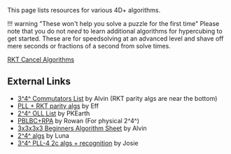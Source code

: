 This page lists resources for various 4D+ algorithms.

!!! warning "These won't help you solve a puzzle for the first time"
    Please note that you do not *need* to learn additional algorithms for hypercubing to get started. These are for speedsolving at an advanced level and shave off mere seconds or fractions of a second from solve times. 

[RKT Cancel Algorithms](https://hypercubing.xyz/algorithms/rkt-cancel-algs)

## External Links

- [3^4^ Commutators List](https://docs.google.com/spreadsheets/d/1fCAhsGl0Ttf7B_ncS8m2Mq_TkPZX2VCaFw23XGSzAKo/edit#gid=0) by Alvin (RKT parity algs are near the bottom)
- [PLL + RKT parity algs](https://docs.google.com/spreadsheets/d/1oHNpWKSnR0p6PMiwQT5IciE2f7Wmw2cC-Kfol0XrzG4/edit) by Eff
- [2^4^ OLL List](https://docs.google.com/spreadsheets/d/1gWPhp0tcMazKR-YQXn32bb0jRVj3Ohc_8sBK9U-2S7M/edit?gid=0#gid=0) by PKEarth
- [PBLBC+RPA](https://docs.google.com/document/d/12CriaqJ1dYtAMpeY3c0dyLSCG9j37DEPKRWr4cl5i9U/edit?tab=t.0) by Rowan (For physical 2^4^)
- [3x3x3x3 Beginners Algorithm Sheet](https://drive.google.com/file/d/1qSu-MbAPRs2YfZa0z4sWoUOru7gFeBSn/view) by Alvin
- [2^4^ algs](http://wiki.superliminal.com/wiki/2%5E4_algs) by Luna
- [3^4^ PLL-4 2c algs + recognition](https://docs.google.com/spreadsheets/d/1RpUclkyQMlSdKMwSus2CPe4oMRTdDIOLw7nuX_aIO94) by Josie
